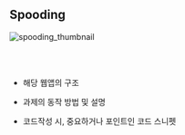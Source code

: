 ## Spooding

![spooding_thumbnail](https://github.com/jangjia01234/spooding/assets/71865277/7fccfd33-9b13-4656-83fd-3a7113fd63f5)

<br/><br/>

- 해당 웹앱의 구조

- 과제의 동작 방법 및 설명

- 코드작성 시, 중요하거나 포인트인 코드 스니펫
